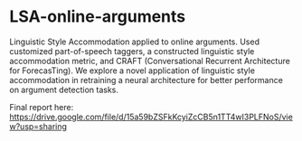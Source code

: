 # LSA-online-arguments
Linguistic Style Accommodation applied to online arguments. Used customized part-of-speech taggers, a constructed linguistic style accommodation metric, and CRAFT (Conversational Recurrent Architecture for ForecasTing). We explore a novel application of linguistic style accommodation in retraining a neural architecture for better performance on argument detection tasks.

Final report here: https://drive.google.com/file/d/15a59bZSFkKcyiZcCB5n1TT4wI3PLFNoS/view?usp=sharing

